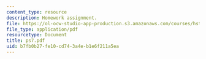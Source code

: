 ```yaml
---
content_type: resource
description: Homework assignment.
file: https://ol-ocw-studio-app-production.s3.amazonaws.com/courses/hst-542j-quantitative-physiology-organ-transport-systems-spring-2004/b7fb0b27fe10cd743a4eb1e6f211a5ea_ps7.pdf
file_type: application/pdf
resourcetype: Document
title: ps7.pdf
uid: b7fb0b27-fe10-cd74-3a4e-b1e6f211a5ea
---
```

